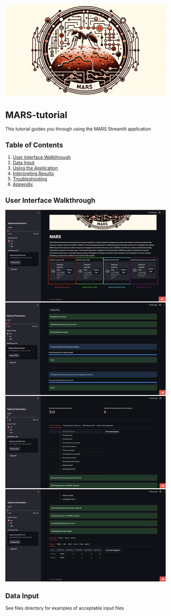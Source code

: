 ![MARS Image](images/MARS.png)

# MARS-tutorial
This tutorial guides you through using the MARS Streamlit application

## Table of Contents
1. [User Interface Walkthrough](#user-interface-walkthrough)
2. [Data Input](#data-input)
3. [Using the Application](#using-the-application)
4. [Interpreting Results](#interpreting-results)
5. [Troubleshooting](#troubleshooting)
6. [Appendix](#appendix)

<a name="user-interface-walkthrough"></a>
## User Interface Walkthrough
![Opening Image](images/Opening.png)
![Middle Image](images/Middle.png)
![Middle2 Image](images/Middle2.png)
![End Image](images/End.png)

<a name="data-input"></a>
## Data Input
See files directory for examples of acceptable input files

